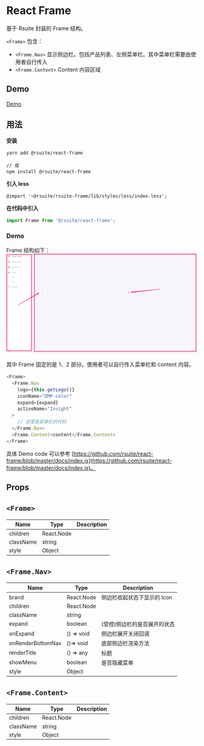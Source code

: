 # React Frame

基于 Rsuite 封装的 Frame 结构。

`<Frame>` 包含：

- `<Frame.Nav>` 显示侧边栏。包括产品列表、左侧菜单栏。其中菜单栏需要由使用者自行传入
- `<Frame.Content>` Content 内容区域

## Demo
[Demo](https://rsuite.github.io/react-frame/)

## 用法

**安装**

```
yarn add @rsuite/react-frame

// 或
npm install @rsuite/react-frame
```

**引入 less**

```less
@import '~@rsuite/rsuite-frame/lib/styles/less/index.less';
```


**在代码中引入**

```js
import Frame from '@rsuite/react-frame';
```

### Demo

Frame 结构如下：
![](./docs/screenshoot/frame.jpg)

其中 Frame 固定的是 1、2 部分。使用者可以自行传入菜单栏和 content 内容。

```js
<Frame>
  <Frame.Nav
    logo={this.getLogo()}
    iconName="DMP-color"
    expand={expand}
    activeName="Insight"
  >
    // 这里是菜单栏的代码
  </Frame.Nav>
  <Frame.Content>content</Frame.Content>
</Frame>
```
具体 Demo code 可以参考 [https://github.com/rsuite/react-frame/blob/master/docs/index.js](https://github.com/rsuite/react-frame/blob/master/docs/index.js)。
## Props

## `<Frame>`

| Name      | Type       | Description |
| --------- | ---------- | ----------- |
| children  | React.Node |             |
| className | string     |             |
| style     | Object     |             |

## `<Frame.Nav>`

| Name              | Type       | Description                  |
| ----------------- | ---------- | ---------------------------- |
| brand             | React.Node | 侧边栏收起状态下显示的 Icon  |
| children          | React.Node |                              |
| className         | string     |                              |
| expand            | boolean    | (受控)侧边栏的是否展开的状态 |
| onExpand          | () => void | 侧边栏展开关闭回调           |
| onRenderBottomNav | ()=> void  | 底部侧边栏渲染方法           |
| renderTitle       | () => any  | 标题                         |
| showMenu          | boolean    | 是否隐藏菜单                 |
| style             | Object     |                              |



## `<Frame.Content>`

| Name      | Type       | Description |
| --------- | ---------- | ----------- |
| children  | React.Node |             |
| className | string     |             |
| style     | Object     |             |
